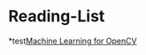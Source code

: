 # Reading-List

*test[Machine Learning for OpenCV](https://github.com/jptom/opencv-machine-learning)
